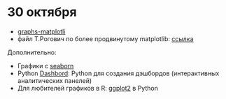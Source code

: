 # 30 октября

* [graphs-matplotli](https://nbviewer.jupyter.org/github/allatambov/PyDat-0919/blob/master/lectures-seminars/8-visualisation/graphs-matplotlib.ipynb)
* файл T.Рогович по более продвинутому matplotlib: [ссылка](https://github.com/rogovich/2019_POS_Sociology/blob/master/Files/4_Seminar.ipynb)

Дополнительно:

* Графики с [seaborn](https://seaborn.pydata.org/tutorial.html)
* Python [Dashbord](https://plot.ly/python/dashboard/): Python для создания дэшбордов (интерактивных аналитических панелей)
* Для любителей графиков в R: [ggplot2](http://ggplot.yhathq.com/) в Python
